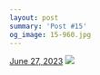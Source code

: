 ```yaml
---
layout: post
summary: 'Post #15'
og_image: 15-960.jpg
---
```


<p>
  <time>
    <a href="/15">June 27, 2023</a>
  </time>
  <a href="/15">
    <img src="{{ site.assets_url }}/15-480.jpg" srcset="{{ site.assets_url }}/15-240.jpg 240w, {{ site.assets_url }}/15-480.jpg 480w, {{ site.assets_url }}/15-720.jpg 720w, {{ site.assets_url }}/15-960.jpg 960w" sizes="(min-width: 700px) 50vw, calc(100vw - 2rem)" />
  </a>
</p>
